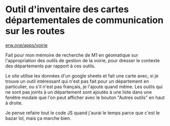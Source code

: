 # Outil d'inventaire des cartes départementales de communication sur les routes

[erw.one/apps/voirie](https://erw.one/apps/voirie)

Fait pour mon mémoire de recherche de M1 en géomatique sur l'appropriation des outils de gestion de la voirie, pour dresser le contexte des départements par rapport à ces outils.

Le site utilise les données d'un google sheets et fait une carte avec, si je trouve un outil intéressant qui n'est pas fait pour un département en particulier, ou s'il n'est pas français, je l'ajoute quand même.
Les outils qui ne sont pas joints à un département sont ajoutés à une liste dans une fenêtre modale que l'on peut afficher avec le bouton "Autres outils" en haut à droite.

Je pense refaire tout le code JS quand j'aurai le temps parce que c'est le bazar lol, mais ça marche bien.
